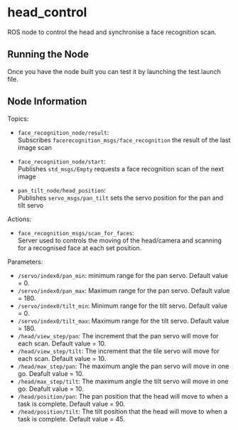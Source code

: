 # head_control

ROS node to control the head and synchronise a face recognition scan.

## Running the Node

Once you have the node built you can test it by launching the test.launch file.

## Node Information
Topics:

* `face_recognition_node/result`:  
  Subscribes `facerecognition_msgs/face_recognition` the result of the last image scan
  
* `face_recognition_node/start`:  
  Publishes `std_msgs/Empty` requests a face recognition scan of the next image
  
* `pan_tilt_node/head_position`:  
  Publishes `servo_msgs/pan_tilt` sets the servo position for the pan and tilt servo

Actions:

* `face_recognition_msgs/scan_for_faces`:  
  Server used to controls the moving of the head/camera and scanning for a recognised face at each set position.  
  
Parameters:

* `/servo/index0/pan_min`: minimum range for the pan servo. Default value = 0. 
* `/servo/index0/pan_max`: Maximum range for the pan servo. Default value = 180.
* `/servo/index0/tilt_min`: Minimum range for the tilt servo. Default value = 0.
* `/servo/index0/tilt_max`: Maximum range for the tilt servo. Default value = 180.
* `/head/view_step/pan`: The increment that the pan servo will move for each scan. Default value = 10.
* `/head/view_step/tilt`: The increment that the tile servo will move for each scan. Default value = 10.
* `/head/max_step/pan`: The maximum angle the pan servo will move in one go. Deafult value = 10.
* `/head/max_step/tilt`: The maximum angle the tilt servo will move in one go. Deafult value = 10.
* `/head/position/pan`: The pan position that the head will move to when a task is complete. Default value = 90.
* `/head/position/tilt`: The tilt position that the head will move to when a task is complete. Default value = 45.

